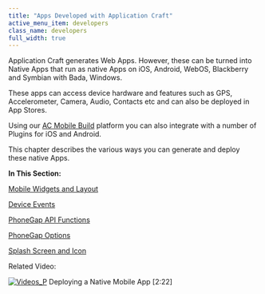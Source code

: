 ```yaml
---
title: "Apps Developed with Application Craft"
active_menu_item: developers
class_name: developers
full_width: true
---
```



Application Craft generates Web Apps. However, these can be turned into Native Apps that run as native Apps on iOS, Android, WebOS, Blackberry and Symbian with Bada, Windows.

These apps can access device hardware and features such as GPS, Accelerometer, Camera, Audio, Contacts etc and can also be deployed in App Stores.

Using our [AC Mobile Build](/developers/user-guide/ac-mobile-build-phonegap/cordova/ac-mobile-build/) platform you can also integrate with a number of Plugins for iOS and Android.

This chapter describes the various ways you can generate and deploy these native Apps.

**In This Section:**

[Mobile Widgets and Layout](/developers/user-guide/ac-mobile-build-phonegap/cordova/apps-developed-with-application-craft/mobile-widgets-and-layout)

[Device Events](/developers/user-guide/ac-mobile-build-phonegap/cordova/apps-developed-with-application-craft/phonegap-specific-events)

[PhoneGap API Functions](/developers/user-guide/ac-mobile-build-phonegap/cordova/apps-developed-with-application-craft/phonegap-functions)

[PhoneGap Options](/developers/user-guide/ac-mobile-build-phonegap/cordova/apps-developed-with-application-craft/enabling-device-features)

[Splash Screen and Icon](/developers/user-guide/ac-mobile-build-phonegap/cordova/apps-developed-with-application-craft/splash-screen-and-icon)

Related Video:

[![Videos\_P](/img/docs/videos_p.png)](http://www.youtube.com/v/M9hLcnKOj04?autoplay=1&hd=1&fs=1&showsearch=0&rel=0&) Deploying a Native Mobile App [2:22]
